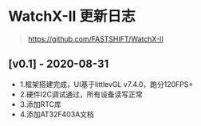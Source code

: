 # WatchX-II 更新日志
> https://github.com/FASTSHIFT/WatchX-II

## [v0.1] - 2020-08-31
* 1.框架搭建完成，UI基于littlevGL v7.4.0，跑分120FPS+
* 2.硬件I2C调试通过，所有设备读写正常
* 3.添加RTC库
* 4.添加AT32F403A文档
